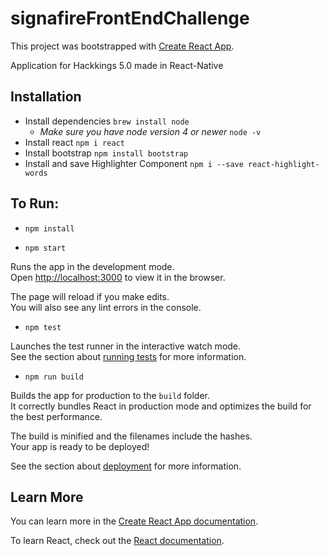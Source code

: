 # signafireFrontEndChallenge
This project was bootstrapped with [Create React App](https://github.com/facebook/create-react-app).


Application for Hackkings 5.0 made in React-Native

## Installation

* Install dependencies
   `brew install node`
  * *Make sure you have node version 4 or newer*
     `node -v`
* Install react
   `npm i react`
* Install bootstrap
   `npm install bootstrap`
* Install and save Highlighter Component
   `npm i --save react-highlight-words`



## To Run:

* `npm install`

* `npm start`

Runs the app in the development mode.<br>
Open [http://localhost:3000](http://localhost:3000) to view it in the browser.

The page will reload if you make edits.<br>
You will also see any lint errors in the console.


* `npm test`

Launches the test runner in the interactive watch mode.<br>
See the section about [running tests](https://facebook.github.io/create-react-app/docs/running-tests) for more information.

* `npm run build`

Builds the app for production to the `build` folder.<br>
It correctly bundles React in production mode and optimizes the build for the best performance.

The build is minified and the filenames include the hashes.<br>
Your app is ready to be deployed!

See the section about [deployment](https://facebook.github.io/create-react-app/docs/deployment) for more information.


## Learn More

You can learn more in the [Create React App documentation](https://facebook.github.io/create-react-app/docs/getting-started).

To learn React, check out the [React documentation](https://reactjs.org/).

